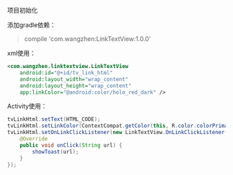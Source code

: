 项目初始化

添加gradle依赖：
>  compile 'com.wangzhen:LinkTextView:1.0.0'

xml使用：
``` xml
<com.wangzhen.linktextview.LinkTextView
    android:id="@+id/tv_link_html"
    android:layout_width="wrap_content"
    android:layout_height="wrap_content"
    app:linkColor="@android:color/holo_red_dark" />
```

Activity使用：
``` java
tvLinkHtml.setText(HTML_CODE);
tvLinkHtml.setLinkColor(ContextCompat.getColor(this, R.color.colorPrimary));
tvLinkHtml.setOnLinkClickListener(new LinkTextView.OnLinkClickListener() {
    @Override
    public void onClick(String url) {
        showToast(url);
    }
});
```